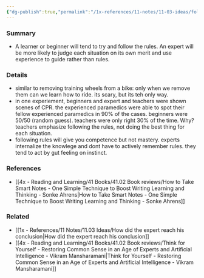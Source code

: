 ```yaml
---
{"dg-publish":true,"permalink":"/1x-references/11-notes/11-03-ideas/following-the-rules-may-impede-expertise/","title":"Following the rules may impede expertise","created":"2023-07-17T22:08:47.000+03:00","updated":"2024-02-14T20:18:31.916+03:00"}
---
```



### Summary
- A learner or beginner will tend to try and follow the rules. An expert will be more likely to judge each situation on its own merit and use experience to guide rather than rules.

### Details
- similar to removing training wheels from a bike: only when we remove them can we learn how to ride. its scary, but its teh only way.
- in one experiement, beginners and expert and teachers were shown scenes of CPR. the experienced paramedics were able to spot their fellow experienced paramedics in 90% of the cases. beginners were 50/50 (random guess). teachers were only right 30% of the time. Why? teachers emphasize following the rules, not doing the best thing for each situation.
- following rules will give you competence but not mastery. experts internalize the knowlege and dont have to actively remember rules. they tend to act by gut feeling on instinct.

### References
- [[4x - Reading and Learning/41 Books/41.02 Book reviews/How to Take Smart Notes - One Simple Technique to Boost Writing Learning and Thinking - Sonke Ahrens\|How to Take Smart Notes - One Simple Technique to Boost Writing Learning and Thinking - Sonke Ahrens]]

### Related
- [[1x - References/11 Notes/11.03 Ideas/How did the expert reach his conclusion\|How did the expert reach his conclusion]]
- [[4x - Reading and Learning/41 Books/41.02 Book reviews/Think for Yourself - Restoring Common Sense in an Age of Experts and Artificial Intelligence - Vikram Mansharamani\|Think for Yourself - Restoring Common Sense in an Age of Experts and Artificial Intelligence - Vikram Mansharamani]]